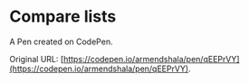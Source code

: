 # Compare lists

A Pen created on CodePen.

Original URL: [https://codepen.io/armendshala/pen/qEEPrVY](https://codepen.io/armendshala/pen/qEEPrVY).


